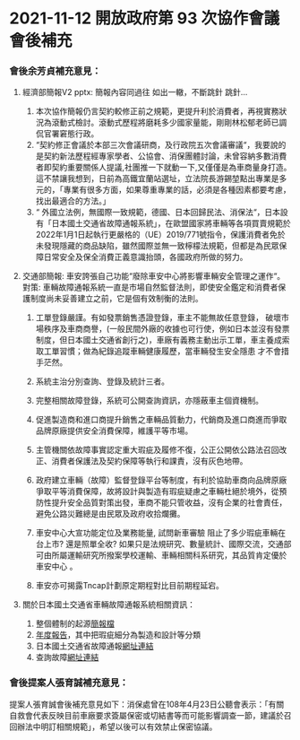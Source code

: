 # 2021-11-12 開放政府第 93 次協作會議 會後補充

### 會後余芳貞補充意見：

1. 經濟部簡報V2 pptx: 簡報內容同過往 如出一轍，不斷跳針 跳針…

    1. 本次協作簡報仍言契約較修正前之規範，更提升利於消費者，再視實務狀況為滾動式檢討。滾動式歷程將磨耗多少國家量能，剛剛林松郁老師已調侃官署窘態行政。
    2. “契約修正會議於本部三次會議研商，及行政院五次會議審議“，我要說的是契約新法歷程經專家學者、公協會、消保團體討論，未曾容納多數消費者即契約重要關係人提議,社團推一下就動一下,又僅僅是為車商量身打造。這不禁讓我想到，日前為高鐵宜蘭站選址，立法院長游錫堃點出專業是多元的，「專業有很多方面，如果尊重專業的話，必須是各種因素都要考慮，找出最適合的方法。」
    3. “ 外國立法例，無國際一致規範，德國、日本回歸民法、消保法“，日本設有「日本國土交通省故障通報系統」，在歐盟國家將車輛等各項買賣規範於2022年1月1日起執行更嚴格的（UE）2019/771號指令，保護消費者免於未發現隱藏的商品缺陷，雖然國際並無一致檸檬法規範，但都是為民眾保障日常安全及保全消費正義意識抬頭，各國政府所做的努力。


2. 交通部簡報: 車安誇張自己功能“廢除車安中心將影響車輛安全管理之運作“。 對策: 車輛故障通報系統一直是市場自然監督法則，即使安全鑑定和消費者保護制度尚未妥善建立之前，它是個有效制衡的法則。

    1. 工單登錄嚴謹。有如發票銷售憑證登錄，車主不能無故任意登錄， 破壞市場秩序及車商商譽，(一般民間外廠的收據也可行使，例如日本並沒有發票制度，但日本國土交通省創行之)，車廠有義務主動出示工單，車主養成索取工單習慣；做為紀錄追蹤車輛健康履歷，當車輛發生安全隱患 才不會措手茫然。
    2. 系統主治分別查詢、登錄及統計三者。
    3. 完整相關故障登錄，系統可公開查詢資訊，亦隱蔽車主個資機制。
    4. 促進製造商和進口商提升銷售之車輛品質動力，代銷商及進口商進而爭取品牌原廠提供安全消費保障，維護平等市場。
    5. 主管機關依故障事實認定重大瑕疵及履修不復，公正公開依公路法召回改正、消費者保護法及契約保障等執行和課責，沒有灰色地帶。
    6. 政府建立車輛（故障）監督登錄平台等制度，有利於協助車商向品牌原廠爭取平等消費保障，故將設計與製造有瑕疵疑慮之車輛杜絕於境外，從預防性提升安全品質對策出發，車商不能只管收益，沒有企業的社會責任，避免公路災難總是由民眾及政府收拾爛攤。


    1. 車安中心大宣功能定位及業務能量, 試問新車審驗 阻止了多少瑕疵車輛在台上市? 還是照單全收? 如果只是法規研究、數量統計、國際交流，交通部可由所屬運輸研究所撥案學校運輸、車輛相關科系研究，其品質肯定優於車安中心 。
    2. 車安亦可揭露Tncap計劃原定期程對比目前期程延宕。

3. 關於日本國土交通省車輛故障通報系統相關資訊：

    1. 整個體制的起源[簡報檔](https://www.cao.go.jp/consumer/doc/100827_shiryou1-1.pdf) 
    2. [年度報告](https://www.mlit.go.jp/jidosha/carinf/rcl/common/data/r01recallbunseki.pdf)，其中把瑕疵細分為製造和設計等分類 
    3. 日本國土交通省故障通報[網址連結](https://carinf.mlit.go.jp/jidosha/carinf/cis/car.html)
    4. 查詢故障[網址連結](https://carinf.mlit.go.jp/jidosha/carinf/opn/index.html)

### 會後提案人張育誠補充意見：

提案人張育誠會後補充意見如下：消保處曾在108年4月23日公聽會表示：「有關自救會代表反映目前車廠要求簽屬保密或切結書等而可能影響調查一節，建議於召回辦法中明訂相關規範」，希望以後可以有效禁止保密協議。
